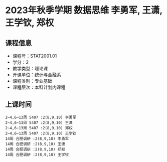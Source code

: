 # 2023年秋季学期 数据思维 李勇军, 王潇, 王学钦, 郑权






## 课程信息

- 课程号：STAT2001.01
- 学分：2
- 教学类型：理论课
- 开课单位：统计与金融系
- 课程类别：专业基础
- 课程层次：本科计划内课程

## 上课时间

```
2~4,6~13周 5407 :2(8,9,10) 李勇军
2~4,6~13周 5407 :2(8,9,10) 王潇
2~4,6~13周 5407 :2(8,9,10) 郑权
2~4,6~13周 5407 :2(8,9,10) 王学钦
14周 合肥调研 :2(8,9,10) 李勇军
14周 合肥调研 :2(8,9,10) 王潇
14周 合肥调研 :2(8,9,10) 郑权
14周 合肥调研 :2(8,9,10) 王学钦
```

